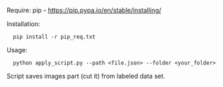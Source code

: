 Require:
      pip - https://pip.pypa.io/en/stable/installing/

Installation:

      pip install -r pip_req.txt

Usage: 

      python apply_script.py --path <file.json> --folder <your_folder> 
      
Script saves images part (cut it) from labeled data set. 

